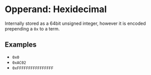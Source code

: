# Opperand: Hexidecimal
Internally stored as a 64bit unsigned integer, however it is encoded prepending a ``0x`` to a term.

## Examples
* ``0x0``
* ``0xAC02``
* ``0xFFFFFFFFFFFFFFFF``

